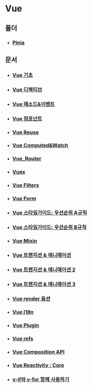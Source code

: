 # Vue

## 폴더

- ### [Pinia](./Pinia)

## 문서

- ### [Vue 기초](./Vue_기초.md)

- ### [Vue 디렉티브](./Vue_디렉티브.md)

- ### [Vue 메소드&이벤트](./Vue_Methods&Events.md)

- ### [Vue 컴포넌트](./Vue_컴포넌트.md)

- ### [Vue Reuse](./Vue_Reuse.md)

- ### [Vue Computed&Watch](./Vue_Computed&Watch.md)

- ### [Vue_Router](./Vue_Router.md)

- ### [Vuex](./Vue_vuex.md)

- ### [Vue Filters](./Vue_Filters.md)

- ### [Vue Form](./Vue_Form.md)

- ### [Vue 스타일가이드: 우선순위 A규칙](./Vue_스타일가이드A.md)

- ### [Vue 스타일가이드: 우선순위 B규칙](./Vue_스타일가이드B.md)

- ### [Vue Mixin](./Vue_Mixin.md)

- ### [Vue 트랜지션 & 애니메이션](./Vue_Transition&Animation.md)

- ### [Vue 트랜지션 & 애니메이션 2](./Vue_Transition&Animation2.md)

- ### [Vue 트랜지션 & 애니메이션 3](./Vue_Transition&Animation3.md)

- ### [Vue render 옵션](./Vue_render.md)

- ### [Vue I18n](./Vue_I18n.md)

- ### [Vue Plugin](./Vue_Plugin.md)

- ### [Vue refs](./Vue_refs.md)

- ### [Vue Composition API](./Vue_CompositionAPI.md)

- ### [Vue Reactivity : Core](./Vue_ReactivityAPI.md)

- ### [v-if와 v-for 함께 사용하기](./Vue_v-if_v-for.md)
